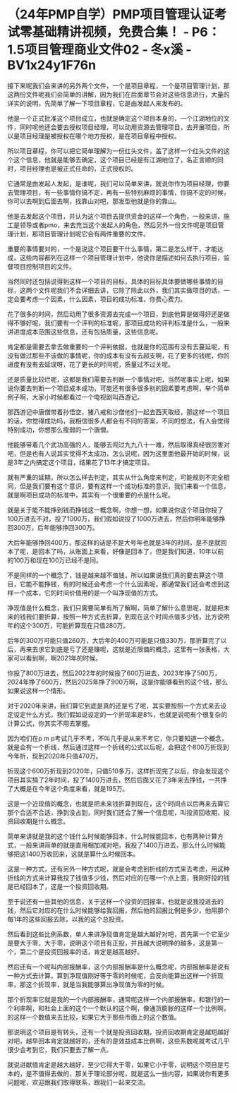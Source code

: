# （24年PMP自学）PMP项目管理认证考试零基础精讲视频，免费合集！ - P6：1.5项目管理商业文件02 - 冬x溪 - BV1x24y1F76n

接下来呢我们会来讲的另外两个文件，一个是项目章程，一个是项目管理计划，那这两份文件呢我们会简单的讲解，因为我们在后面章节会对这些信息进行，大量的详实的说明，先简单了解一下项目章程，它是由发起人来发布的。

他是一个正式批准这个项目成立，也就是确定这个项目本身的，一个江湖地位的文件，同时呢他还会要去授权项目经理，可以动用资源去管理项目，去开展项目，所以是项目经理是被授权在哪个地方授权，是在项目章程中授权。

所以项目章程，你可以把它简单理解为一份红头文件，盖了这样一个红头文件的这个这个信息，他就是能够去确定，这个项目已经是有江湖地位了，名正言顺的同时，项目经理也是被正式任命的，正式授权的。

它通常是由发起人发起，是谁呢，我们可以简单来讲，就说你作为项目经理，你要去管理项目，有一些事情你搞不定，再有一些特别麻烦的事情，你搞不定的时候，你可以去啊到后面去啊，找靠山对吧，那发型他就是你的靠山。

他是去发起这个项目，并认为这个项目去提供资金的这样一个角色，一般来讲，施工是领导或者pmo，来去充当这个发起人的角色，然后另外一份文件呢是项目管理计划，那项目管理计划呢它会有两件重要的文件。

重要的事情要对的，一个是说这个项目要干什么事情，第二是怎么样干，才能达成，这些内容都列在这样一个项目管理计划中，他说你是描述如何去执行项目，监督项目控制项目的文件。

当然同时还包括说得到这样一个项目的目标，具体的目标具体要做哪些事情的目标，这两个文件呢我们不会详细去讲，它除了除此以外，我们其实做项目的话，一定会要考虑一个因素，什么因素，项目的成功标准，你费心费力。

花了很多的时间，然后动用了很多资源去完成一个项目，到底他算是做得好还是做得不够好呢，我们要有一个评判的标准呢，那项目成功的评判标准是什么，一般来讲进度成本范围这些信息，还有包括质量，这些信息呢。

肯定都是需要去拿去做重要的一个评判依据，也就是你的范围有没有去蔓延呢，有没有做过那些不该做的事情呢，你的成本有没有去超支啊，花了更多的钱呢，你的进度有没有去延误呀，花了更长的时间呢，质量过不过关呢。

还是质量比较烂呢，这都是我们需要去判断一个事情对吧，当然呢事实上呢，如果说你要去判断一个项目成本成功，可能还有很多很多别的因素要考虑啊，举个简单例子啊，大家小时候都看过一个电视剧叫西游记。

那西游记中唐僧带着孙悟空，猪八戒和沙僧他们一起去西天取经，那这样一个项目的话，你觉得成功吗，我相信很多人都会有不同的答案，不同的想法，有人会觉得特别成功，你想那么瘦弱的一个唐僧。

他能够带着几个武功高强的人，能够去闯过九九八十一难，然后取得真经很厉害对吧，但是也有人说其实觉得不太成功，怎么说呢，因为这里面他最开始的时候，说是3年之内搞定这个项目，结果花了13年才搞定项目。

就有严重的延期，所以怎么样去判定，其实从什么角度来判定，可能规则不完全相同，但是我们要有这个意识，要有这样一个成功标准的意识，我们来看一个信息，就是啊项目成功的标准中，其实有一个很重要的点是什么呢。

就是关于能不能挣到钱而挣钱这一概念啊，你想一想，如果说你这个项目你投了100万进去不对，投了1000万，我们假如说投了1000万进去，然后你明年能够挣回300万，后年能够挣回300万。

大后年能够挣回400万，那这样的话是不是大号年也就是3年的时间，是不是就回本了呢，是回本了吗，从账面上来看，好像是回本了，但是我们知道，10年以前的100万和现在100万已经不是同。

不是同样的一个概念了，钱是越来越不值钱，所以如果说我们真的要去算这个项目，它能不能挣钱，有的时候还会考虑一个什么因素呢，那通常我们还会考虑到这样一个成本，它的时间价值用的是一个叫净现值的方式。

净现值是什么概念，我们只需要简单有所了解啊，简单了解什么意思呢，就是把未来的钱我们要折算，按照一种方式去折算，到现在这个时间点值多少钱，比方说明年的这个300万，可能折算现在只值280万。

后年的300万可能只值260万，大后年的400万可能是只值330万，那折算完了以后，再来去求它到底是亏了还是赚呢，这就是近限值的概念，这里有一张表格，大家可以看到啊，啊2021年的时候。

你投了800万进去，然后2022年的时候投了600万进去，2023年挣了500万，2024年挣了600万，然后2025年挣了900万啊，这是你能够看到的这个钱，那么如果说这样一个情形。

对于2020年来讲，我们算它到底是真的还是亏了呢，其实要按照一个方式来去设定设定什么方式，我们假如说设定的一个折现率是8%，也就是说呃有个很复杂的计算公式，你其实不用去掌握。

因为咱们在p m p考试几乎不考，不叫几乎是从来不考它，你只要知道一个概念，就是会有一个折线，然后通过这样一个折线的公式以后呢，会把这个800万折现到今年折，现到2020年只值470万。

折现这个600万折现到2020年，只值510多万，这样折现完了以后，你会发现这个项目其实搞了2年时间，投了1400万进去，然后后面又花了3年来去挣钱，一共挣了大概是在今年这个角度来看，就是195万。

这是一个近现值的概念，也就是把未来钱折算到现在，这个时间点以后再来去算它那个合适不合适，挣到没占到，同时我们还会了解一个信息呢，叫投资回收期，投资回收期是什么概念。

简单来讲就是我的这个钱什么时候能够回本，什么时候能回本，也有两种计算方式，一般来讲简单的就是直用相加减对吧，我投了1400万进去，那么什么时候能够把这1400万收回来，这就是算什么时候回本。

这是一种方式，还有另外一种方式呢，就是会考虑到折线的方式来去考虑，用这种折线的方式来计算我投了钱值多少钱，然后对应的在哪一个点上面，我刚好投的钱是已经回本了，这是一个投资回收期。

至于说还有一些其他的信息，关于这样一个投资的回报率，也就是说我投进去的钱，然后它对应的在什么时候能够给我回报，然后他的回报比例是多少，他用那个每1年的这些回报去除，以我的这个总投资。

然后看到这些比例系数，单人来讲净现值肯定是越大越好对吧，首先第一个它至少是要大于零，大于零，说明这个项目有正投，并且越大说明挣的越多，这是第一个，第二个是投资回报率的话，肯定是越高越好。

然后还有一个呢叫内部报酬率，这个内部报酬率是什么概念呢，内部报酬率是说有一种方式去计算，算到净现值刚好等于零的时候呢，会反向能算出这样一个折现率，那这个折现率，就是当我能够算出净现值为零的时候。

那个折现率它就是我的一个内部报酬率，通常呢这样一个内部报酬率，和银行的一个利率啊，和社会上面的这个一个默认的这个啊，像通货膨胀的这样一个比例啊，的这样一个数值来去比较，如果它大于那些市面上的这个数值。

那说明这个项目是有转头，还有一个就是投资回收期，投资回收期肯定是越短越好对吧，越早回本肯定就越好的，还有的是效益成本比例啊，这些系数呢就考试几乎很少会考到它，我们只要去了解一点。

就说进献值肯定是越大越好，至少它得大于零，如果它小于零，说明这个项目是亏本的，是不值得去做的，那关于理论部分呢，就是这么一些内容，如果说你有更多问题呢，欢迎跟我们取得联系，跟我们一起来交流。

